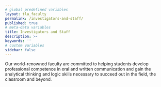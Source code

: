 ```yaml
---
# global predefined variables
layout: tla_faculty
permalink: /investigators-and-staff/
published: true
# meta-data variables
title: Investigators and Staff
description: >-
keywords: ''
# custom variables
sidebar: false
---
```

Our world-renowned faculty are committed to helping students develop professional competence in oral and written communication and gain the analytical thinking and logic skills necessary to succeed out in the field, the classroom and beyond.
